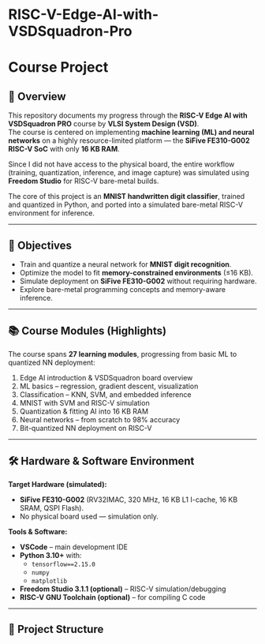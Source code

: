 # RISC-V-Edge-AI-with-VSDSquadron-Pro

# Course Project

## 📌 Overview
This repository documents my progress through the **RISC-V Edge AI with VSDSquadron PRO** course by **VLSI System Design (VSD)**.  
The course is centered on implementing **machine learning (ML) and neural networks** on a highly resource-limited platform — the **SiFive FE310-G002 RISC-V SoC** with only **16 KB RAM**.  

Since I did not have access to the physical board, the entire workflow (training, quantization, inference, and image capture) was simulated using **Freedom Studio** for RISC-V bare-metal builds.

The core of this project is an **MNIST handwritten digit classifier**, trained and quantized in Python, and ported into a simulated bare-metal RISC-V environment for inference.

---

## 🎯 Objectives
- Train and quantize a neural network for **MNIST digit recognition**.  
- Optimize the model to fit **memory-constrained environments** (≤16 KB).  
- Simulate deployment on **SiFive FE310-G002** without requiring hardware.  
- Explore bare-metal programming concepts and memory-aware inference.  

---

## 📚 Course Modules (Highlights)
The course spans **27 learning modules**, progressing from basic ML to quantized NN deployment:

1. Edge AI introduction & VSDSquadron board overview  
2. ML basics – regression, gradient descent, visualization  
3. Classification – KNN, SVM, and embedded inference  
4. MNIST with SVM and RISC-V simulation  
5. Quantization & fitting AI into 16 KB RAM  
6. Neural networks – from scratch to 98% accuracy  
7. Bit-quantized NN deployment on RISC-V  

---

## 🛠 Hardware & Software Environment
**Target Hardware (simulated):**
- **SiFive FE310-G002** (RV32IMAC, 320 MHz, 16 KB L1 I-cache, 16 KB SRAM, QSPI Flash).  
- No physical board used — simulation only.  

**Tools & Software:**
- **VSCode** – main development IDE  
- **Python 3.10+** with:  
  - `tensorflow==2.15.0`  
  - `numpy`  
  - `matplotlib`  
- **Freedom Studio 3.1.1 (optional)** – RISC-V simulation/debugging  
- **RISC-V GNU Toolchain (optional)** – for compiling C code  

---

## 📂 Project Structure
